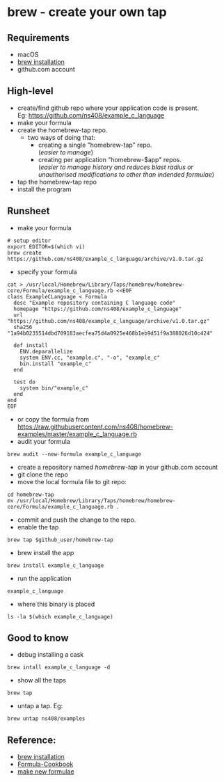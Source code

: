 # brew - create your own tap

## Requirements

- macOS
- [brew installation]
- github.com account

## High-level

- create/find github repo where your application code is present. <br> Eg: https://github.com/ns408/example_c_language
- make your formula
- create the homebrew-tap repo.
  - two ways of doing that:
    - creating a single "homebrew-tap" repo. <br>(_easier to manage_)
    - creating per application "homebrew-$app" repos. <br>(_easier to manage history and reduces blast radius or unauthorised modifications to other than indended formulae_)
- tap the homebrew-tap repo
- install the program

## Runsheet

- make your formula
```shell
# setup editor
export EDITOR=$(which vi)
brew create https://github.com/ns408/example_c_language/archive/v1.0.tar.gz
```
- specify your formula 
```shell
cat > /usr/local/Homebrew/Library/Taps/homebrew/homebrew-core/Formula/example_c_language.rb <<EOF
class ExampleCLanguage < Formula
  desc "Example repository containing C language code"
  homepage "https://github.com/ns408/example_c_language"
  url "https://github.com/ns408/example_c_language/archive/v1.0.tar.gz"
  sha256 "1a94b0235514dbd709183aecfea75d4a0925e468b1eb9d51f9a388026d10c424"

  def install
    ENV.deparallelize
    system ENV.cc, "example.c", "-o", "example_c"
    bin.install "example_c"
  end

  test do
    system bin/"example_c"
  end
end
EOF
```
- or copy the formula from https://raw.githubusercontent.com/ns408/homebrew-examples/master/example_c_language.rb
- audit your formula
```shell
brew audit --new-formula example_c_language
```
- create a repository named *homebrew-tap* in your github.com account
- git clone the repo
- move the local formula file to git repo:
```shell
cd homebrew-tap
mv /usr/local/Homebrew/Library/Taps/homebrew/homebrew-core/Formula/example_c_language.rb .
```
- commit and push the change to the repo.
- enable the tap
```shell
brew tap $github_user/homebrew-tap
```
- brew install the app
```shell
brew install example_c_language
```
- run the application
```shell
example_c_language
```
- where this binary is placed
```shell
ls -la $(which example_c_language)
```

## Good to know

- debug installing a cask
```shell
brew intall example_c_language -d
```
- show all the taps
```shell
brew tap
```
- untap a tap. Eg:
```shell
brew untap ns408/examples
```

## Reference:

- [brew installation]
- [Formula-Cookbook]
- [make new formulae]

[brew installation]: https://docs.brew.sh/Installation
[Formula-Cookbook]: https://docs.brew.sh/Formula-Cookbook
[make new formulae]: https://docs.brew.sh/FAQ#can-i-make-new-formulae